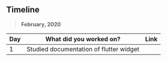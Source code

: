 ## Timeline

> **February, 2020**

| Day | What did you worked on?  | Link    |
| --- | ------------------------ | ------- |
|1|Studied documentation of flutter widget||

